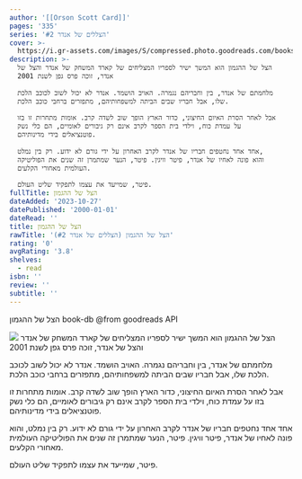 ```yaml
---
author: '[[Orson Scott Card]]'
pages: '335'
series: 'הצללים של אנדר #2'
cover: >-
  https://i.gr-assets.com/images/S/compressed.photo.goodreads.com/books/1474270953l/32075528.jpg
description: >-
  הצל של ההגמון הוא המשך ישיר לספריו המצליחים של קארד המשחק של אנדר והצל של
  אנדר, זוכה פרס גפן לשנת 2001  
    
  מלחמתם של אנדר, בין וחבריהם נגמרה. האויב הושמד. אנדר לא יכול לשוב לכוכב הלכת
  שלו, אבל חבריו שבים הביתה למשפחותיהם, מתפזרים ברחבי כוכב הלכת.  
    
  אבל לאחר הסרת האיום החיצוני, כדור הארץ הופך שוב לשדה קרב. אומות מתחרות זו בזו
  על עמדת כוח, וילדי בית הספר לקרב אינם רק גיבורים לאומיים, הם כלי נשק
  פוטנציאלים בידי מדינותיהם.  
    
  אחד אחד נחטפים חבריו של אנדר לקרב האחרון על ידי גורם לא ידוע. רק בין נמלט,
  והוא פונה לאחיו של אנדר, פיטר וויגין. פיטר, הנער שמתמרן זה שנים את הפוליטיקה
  העולמית מאחורי הקלעים.  
    
  פיטר, שמייעד את עצמו לתפקיד שליט העולם.
fullTitle: הצל של ההגמון
dateAdded: '2023-10-27'
datePublished: '2000-01-01'
dateRead: ''
title: הצל של ההגמון
rawTitle: 'הצל של ההגמון (הצללים של אנדר #2)'
rating: '0'
avgRating: '3.8'
shelves:
  - read
isbn: ''
review: ''
subtitle: ''
---
```

הצל של ההגמון book-db 
@from goodreads API

![](https:&#x2F;&#x2F;i.gr-assets.com&#x2F;images&#x2F;S&#x2F;compressed.photo.goodreads.com&#x2F;books&#x2F;1474270953l&#x2F;32075528.jpg)
הצל של ההגמון הוא המשך ישיר לספריו המצליחים של קארד המשחק של אנדר והצל של אנדר, זוכה פרס גפן לשנת 2001  
  
מלחמתם של אנדר, בין וחבריהם נגמרה. האויב הושמד. אנדר לא יכול לשוב לכוכב הלכת שלו, אבל חבריו שבים הביתה למשפחותיהם, מתפזרים ברחבי כוכב הלכת.  
  
אבל לאחר הסרת האיום החיצוני, כדור הארץ הופך שוב לשדה קרב. אומות מתחרות זו בזו על עמדת כוח, וילדי בית הספר לקרב אינם רק גיבורים לאומיים, הם כלי נשק פוטנציאלים בידי מדינותיהם.  
  
אחד אחד נחטפים חבריו של אנדר לקרב האחרון על ידי גורם לא ידוע. רק בין נמלט, והוא פונה לאחיו של אנדר, פיטר וויגין. פיטר, הנער שמתמרן זה שנים את הפוליטיקה העולמית מאחורי הקלעים.  
  
פיטר, שמייעד את עצמו לתפקיד שליט העולם.
